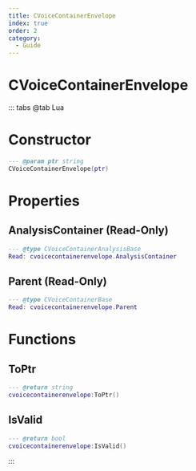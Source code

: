 ```yaml
---
title: CVoiceContainerEnvelope
index: true
order: 2
category:
  - Guide
---
```


# CVoiceContainerEnvelope

::: tabs
@tab Lua
# Constructor
```lua
--- @param ptr string
CVoiceContainerEnvelope(ptr)
```
# Properties
## AnalysisContainer (Read-Only)
```lua
--- @type CVoiceContainerAnalysisBase
Read: cvoicecontainerenvelope.AnalysisContainer
```
## Parent (Read-Only)
```lua
--- @type CVoiceContainerBase
Read: cvoicecontainerenvelope.Parent
```
# Functions
## ToPtr
```lua
--- @return string
cvoicecontainerenvelope:ToPtr()
```
## IsValid
```lua
--- @return bool
cvoicecontainerenvelope:IsValid()
```

:::